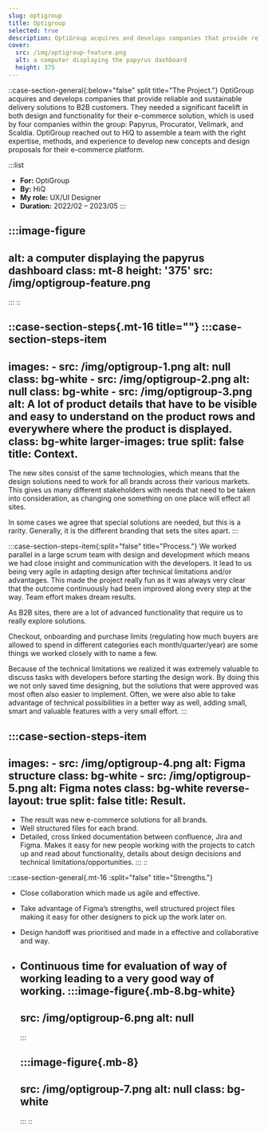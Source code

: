 ```yaml
---
slug: optigroup
title: Optigroup
selected: true
description: OptiGroup acquires and develops companies that provide reliable and sustainable delivery solutions to B2B customers. They needed a significant facelift in both design and functionality for their e-commerce solution, which is used by four companies within the group.
cover:
  src: /img/optigroup-feature.png
  alt: a computer displaying the papyrus dashboard
  height: 375
---
```


::case-section-general{:below="false" split title="The Project."}
OptiGroup acquires and develops companies that provide reliable and sustainable delivery solutions to B2B customers. They needed a significant facelift in both design and functionality for their e-commerce solution, which is used by four companies within the group: Papyrus, Procurator, Velimark, and Scaldia. OptiGroup reached out to HiQ to assemble a team with the right expertise, methods, and experience to develop new concepts and design proposals for their e-commerce platform.

  :::list
  - **For:** OptiGroup
  - **By:** HiQ
  - **My role:** UX/UI Designer
  - **Duration:** 2022/02 – 2023/05
  :::

  :::image-figure
  ---
  alt: a computer displaying the papyrus dashboard
  class: mt-8
  height: '375'
  src: /img/optigroup-feature.png
  ---
  :::
::

::case-section-steps{.mt-16 title=""}
  :::case-section-steps-item
  ---
  images:
    - src: /img/optigroup-1.png
      alt: null
      class: bg-white
    - src: /img/optigroup-2.png
      alt: null
      class: bg-white
    - src: /img/optigroup-3.png
      alt: A lot of product details that have to be visible and easy to understand on the product rows and everywhere where the product is displayed.
      class: bg-white
  larger-images: true
  split: false
  title: Context.
  ---
  The new sites consist of the same technologies, which means that the design solutions need to work for all brands across their various markets. This gives us many different stakeholders with needs that need to be taken into consideration, as changing one something on one place will effect all sites.
  
  In some cases we agree that special solutions are needed, but this is a rarity. Generally, it is the different branding that sets the sites apart.
  :::

  :::case-section-steps-item{:split="false" title="Process."}
  We worked parallel in a large scrum team with design and development which means we had close insight and communication with the developers. It lead to us being very agile in adapting design after technical limitations and/or advantages. This made the project really fun as it was always very clear that the outcome continuously had been improved along every step at the way. Team effort makes dream results.
  
  As B2B sites, there are a lot of advanced functionality that require us to really explore solutions.
  
  Checkout, onboarding and purchase limits (regulating how much buyers are allowed to spend in different categories each month/quarter/year) are some things we worked closely with to name a few.
  
  Because of the technical limitations we realized it was extremely valuable to discuss tasks with developers before starting the design work. By doing this we not only saved time designing, but the solutions that were approved was most often also easier to implement. Often, we were also able to take advantage of technical possibilities in a better way as well, adding small, smart and valuable features with a very small effort.
  :::

  :::case-section-steps-item
  ---
  images:
    - src: /img/optigroup-4.png
      alt: Figma structure
      class: bg-white
    - src: /img/optigroup-5.png
      alt: Figma notes
      class: bg-white
  reverse-layout: true
  split: false
  title: Result.
  ---
  - The result was new e-commerce solutions for all brands.
  - Well structured files for each brand.
  - Detailed, cross linked documentation between confluence, Jira and Figma. Makes it easy for new people working with the projects to catch up and read about functionality, details about design decisions and technical limitations/opportunities.
  :::
::

::case-section-general{.mt-16 :split="false" title="Strengths."}
- Close collaboration which made us agile and effective.
- Take advantage of Figma’s strengths, well structured project files making it easy for other designers to pick up the work later on.
- Design handoff was prioritised and made in a effective and collaborative and way.
- Continuous time for evaluation of way of working leading to a very good way of working.
  :::image-figure{.mb-8.bg-white}
  ---
  src: /img/optigroup-6.png
  alt: null
  ---
  :::

  :::image-figure{.mb-8}
  ---
  src: /img/optigroup-7.png
  alt: null
  class: bg-white
  ---
  :::
::
